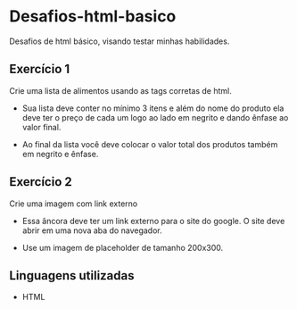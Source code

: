 # Desafios-html-basico

 Desafios de html básico, visando testar minhas habilidades.

 ## Exercício 1

Crie uma lista de alimentos usando as tags corretas de html.

- Sua lista deve conter no mínimo 3 itens e além do nome do produto ela deve ter o preço de cada um logo ao lado em negrito e dando ênfase ao valor final.

- Ao final da lista você deve colocar o valor total dos produtos também em negrito e ênfase.

## Exercício 2

Crie uma imagem com link externo

- Essa âncora deve ter um link externo para o site do google. O site deve abrir em uma nova aba do navegador.

- Use um imagem de placeholder de tamanho 200x300.

## Linguagens utilizadas

- HTML